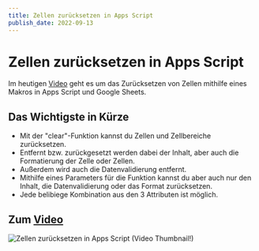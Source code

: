 ```yaml
---
title: Zellen zurücksetzen in Apps Script
publish_date: 2022-09-13
---
```


# Zellen zurücksetzen in Apps Script

Im heutigen [Video](https://youtu.be/DzS5ur9RIFI) geht es um das Zurücksetzen von Zellen mithilfe eines Makros in Apps Script und Google Sheets. 

## Das Wichtigste in Kürze

- Mit der "clear"-Funktion kannst du Zellen und Zellbereiche zurücksetzen.
- Entfernt bzw. zurückgesetzt werden dabei der Inhalt, aber auch die Formatierung der Zelle oder Zellen.
- Außerdem wird auch die Datenvalidierung entfernt.
- Mithilfe eines Parameters für die Funktion kannst du aber auch nur den Inhalt, die Datenvalidierung oder das Format zurücksetzen.
- Jede belibiege Kombination aus den 3 Attributen ist möglich. 

## Zum [Video](https://youtu.be/DzS5ur9RIFI)

![Zellen zurücksetzen in Apps Script (Video Thumbnail!)](../thumbnails/Fertig370.jpg "Zellen zurücksetzen in Apps Script (Video Thumbnail!)")